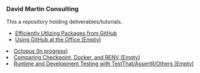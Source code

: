 ### David Martin Consulting

This a repository holding deliverables/tutorials.
<ul>
  <li><a href="GitHub_Packages.html">Efficiently Utlizing Packages from GitHub</a></li> 
  <li><a href="GitHub_Usage.html">Using GitHub at the Office (Empty)</a></li> 
</ul>
<li><a href="Octopus.html">Octopus (In progress)</a></li> 
<li><a href="">Comparing Checkpoint, Docker, and RENV (Empty)</a></li> 
<li><a href="">Runtime and Development Testing with TestThat/AssertR/Others (Empty)</a></li> 

<!--<li><a href="pred_analytics.html">Pred Analytics</a></li> -->
<!--<li><a href="/pred_analytics.html?rawue">Pred Analytics</a></li> -->

